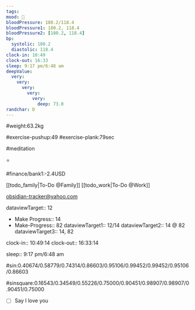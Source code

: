 ```yaml
---
tags:
mood: 🙁
bloodPressure: 180.2/118.4
bloodPressure1: 180.2, 118.4
bloodPressure2: [180.2, 118.4]
bp:
  systolic: 180.2
  diastolic: 118.4
clock-in: 10:49
clock-out: 16:33
sleep: 9:17 pm/6:48 am
deepValue:
  very:
    very:
      very:
        very:
          very:
            deep: 73.0
randchar: D
---
```


#weight:63.2kg

#exercise-pushup:49
#exercise-plank:79sec

#meditation

⭐

#finance/bank1:-2.4USD

[[todo_family|To-Do @Family]]
[[todo_work|To-Do @Work]]

obsidian-tracker@yahoo.com

dataviewTarget:: 12

- Make Progress:: 14
- Make-Progress:: 82
  dataviewTarget1:: 12/14
  dataviewTarget2:: 14 @ 82
  dataviewTarget3:: 14, 82

clock-in:: 10:49:14
clock-out:: 16:33:14

sleep:: 9:17 pm/6:48 am

#sin:0.40674/0.58779/0.74314/0.86603/0.95106/0.99452/0.99452/0.95106/0.86603

#sinsquare:0.16543/0.34549/0.55226/0.75000/0.90451/0.98907/0.98907/0.90451/0.75000

- [ ] Say I love you
